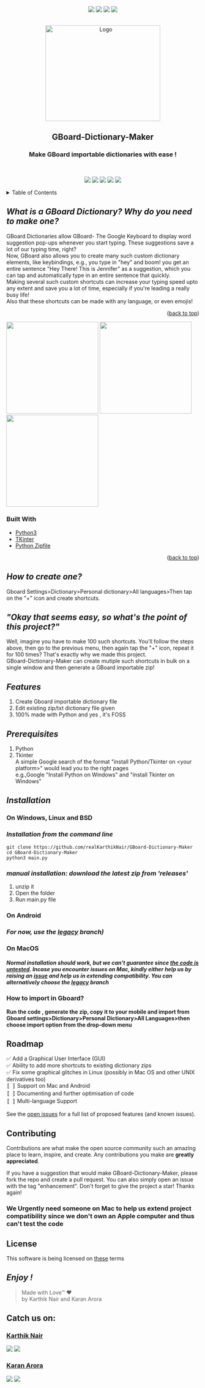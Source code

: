 <p align="center">
    <a href="https://github.com/realKarthikNair/GBoard-Dictionary-Maker/graphs/contributors" alt="Contributors">
        <img src="https://img.shields.io/github/contributors/realKarthikNair/GBoard-Dictionary-Maker.svg?style=for-the-badge" /></a>
    <a href="https://github.com/realKarthikNair/GBoard-Dictionary-Maker/network/members" alt="Forks">
        <img src="https://img.shields.io/github/forks/realKarthikNair/GBoard-Dictionary-Maker.svg?style=for-the-badge" /></a>
    <a href="https://github.com/realKarthikNair/GBoard-Dictionary-Maker/stargazers" alt="Stars">
        <img src="https://img.shields.io/github/stars/realKarthikNair/GBoard-Dictionary-Maker.svg?style=for-the-badge" /></a>
    <a href="https://github.com/realKarthikNair/GBoard-Dictionary-Maker/issues" alt="Issues">
        <img src="https://img.shields.io/github/issues/realKarthikNair/GBoard-Dictionary-Maker.svg?style=for-the-badge" /></a>
</p>
<br />
<div align="center">
  <a href="https://github.com/realKarthikNair/GBoard-Dictionary-Maker">
    <img src="https://i.ibb.co/TH5068T/gboarddictionarylogo.png" alt="Logo" width="300" height="250">
  </a>

<h2 align="center">GBoard-Dictionary-Maker</h2>
 
 
  <p align="center">
 <h3>Make GBoard importable dictionaries with ease ! </h3>
    <br />
</div>
<p align="center">
    <a href="#installation" alt="Installation">
        <img src="https://img.shields.io/badge/Installation-%F0%9F%91%A8%E2%80%8D%F0%9F%92%BB-brightgreen" /></a>
    <a href="https://github.com/realKarthikNair/GBoard-Dictionary-Maker/issues/new/choose" alt="Report a Bug">
        <img src="https://img.shields.io/badge/%20%20Report%20a%20Bug-%F0%9F%90%9E-orange" /></a>
    <a href="https://github.com/realKarthikNair/GBoard-Dictionary-Maker/issues/new/choose" alt="Request a Feature">
        <img src="https://img.shields.io/badge/Request%20a%20Feature-%F0%9F%93%88-yellowgreen" /></a>
    <a href="https://telegra.ph/payment-links-coming-soon-01-07" alt="Donate">
        <img src="https://img.shields.io/badge/donate-%F0%9F%92%B0-lightgrey" /></a>
    <a href="https://github.com/realKarthikNair/GBoard-Dictionary-Maker/tree/legacy" alt="Legacy Branch">
        <img src="https://img.shields.io/badge/Legacy%20Branch-%F0%9F%91%B4-blue" /></a>
</p>

<!-- TABLE OF CONTENTS -->
<details>
  <summary>Table of Contents</summary>
  <ol>
    <li>
      <a href="#what-is-a-gboard-dictionary-why-do-you-need-to-make-one">What is a GBoard Dictionary? Why do you need to make one?</a>
      <ul>
        <li><a href="#built-with">Built With</a></li>
      </ul>
    </li>
    <li>
      <a href="#how-to-create-one">How to create a GBoard Dictionary manually</a>
      <a href="#okay-that-seems-easy-so-whats the point of this project">Motive of this project</a>
      <a href="#features">Features</a>
      <a>Getting Started</a>
      <ul>
        <li><a href="#prerequisites">Prerequisites</a></li>
        <li><a href="#installation">Installation</a></li>
      </ul>
    </li>
    <li><a href="#roadmap">Roadmap</a></li>
    <li><a href="#contributing">Contributing</a></li>
    <li><a href="#license">License</a></li>
    <li><a href="#catch-us-on">Contact Us</a></li>
  </ol>
</details>


## *What is a GBoard Dictionary? Why do you need to make one?*
GBoard Dictionaries allow GBoard- The Google Keyboard to display word suggestion pop-ups whenever you start typing. These suggestions save a lot of our typing time, right?<br>
Now, GBoard also allows you to create many such custom dictionary elements, like keybindings, e.g., you type in "hey" and boom! you get an entire sentence "Hey There! This is Jennifer" as a suggestion, which you can tap and automatically type in an entire sentence that quickly. <br> Making several such custom shortcuts can increase your typing speed upto any extent and save you a lot of time, especially if you're leading a really busy life!
<br>
Also that these shortcuts can be made with any language, or even emojis!
<br>
<p align="right">(<a href="#top">back to top</a>)</p>

<img src = "res/demo2.gif" width ="240" /> <img src = "res/demo3.gif" width ="240" /> <img src = "res/demo1.gif" width ="240" />

### Built With

* [Python3](https://www.python.org/)
* [TKinter](https://docs.python.org/3/library/tkinter.html)
* [Python Zipfile](https://docs.python.org/3/library/zipfile.html)

<p align="right">(<a href="#top">back to top</a>)</p>

## *How to create one?*
Gboard Settings>Dictionary>Personal dictionary>All languages>Then tap on the "+" icon and create shortcuts. 
<br>

## *"Okay that seems easy, so what's the point of this project?"*
Well, imagine you have to make 100 such shortcuts. You'll follow the steps above, then go to the previous menu, then again tap the "+" icon, repeat it for 100 times? That's exactly why we made this project. <br>GBoard-Dictionary-Maker can create mutiple such shortcuts in bulk on a single window and then generate a GBoard importable zip!
<br>
## *Features*
 1. Create Gboard importable dictionary file
 2. Edit existing zip/txt dictionary file given
 3. 100% made with Python and yes , it's FOSS<br>
## *Prerequisites*
 1. Python
 2. Tkinter
<br>A simple Google search of the format "install Python/Tkinter on \<your platform\>" would lead you to the right pages<br> e.g.,Google "Install Python on Windows" and "install Tkinter on Windows"

## *Installation*

### **On Windows, Linux and BSD**
### *Installation from the command line*
    git clone https://github.com/realKarthikNair/GBoard-Dictionary-Maker
    cd GBoard-Dictionary-Maker
    python3 main.py

### *manual installation: download the latest zip from 'releases'*
1. unzip it
2. Open the folder
3. Run main.py file

### **On Android**
### *For now, use the [legacy](https://github.com/realKarthikNair/GBoard-Dictionary-Maker/tree/legacy) branch)*

### **On MacOS**
#### *Normal installation should work, but we can't guarantee since [the code is untested](#we-urgently-need-someone-on-mac-to-help-us-extend-project-compatibility). Incase you encounter issues on Mac, kindly either help us by raising an [issue](https://github.com/realKarthikNair/GBoard-Dictionary-Maker/issues/new/choose) and help us in extending compatibility. You can alternatively choose the [legacy](https://github.com/realKarthikNair/GBoard-Dictionary-Maker/tree/legacy) branch*

### How to import in Gboard?
**Run the code , generate the zip, copy it to your mobile and import from Gboard settings>Dictionary>Personal Dictionary>All Languages>then choose import option from the drop-down menu**

## Roadmap

   ✅ Add a Graphical User Interface (GUI)<br>
   ✅ Ability to add more shortcuts to existing dictionary zips<br>
   ✅ Fix some graphical glitches in Linux (possibly in Mac OS and other UNIX derivatives too)<br>
  〚 〛 Support on Mac and Android<br>
  〚 〛  Documenting and further optimisation of code<br>
  〚 〛 Multi-language Support<br>

See the [open issues](https://github.com/realKarthikNair/GBoard-Dictionary-Maker/issues) for a full list of proposed features (and known issues).
## Contributing

Contributions are what make the open source community such an amazing place to learn, inspire, and create. Any contributions you make are **greatly appreciated**.

If you have a suggestion that would make GBoard-Dictionary-Maker, please fork the repo and create a pull request. You can also simply open an issue with the tag "enhancement".
Don't forget to give the project a star! Thanks again!

### **We Urgently need someone on Mac to help us extend project compatibility since we don't own an Apple computer and thus can't test the code**
## License 
This software is being licensed on [these](https://github.com/realKarthikNair/GBoard-Dictionary-Maker/blob/main/LICENSE.md) terms 
## *Enjoy !*

>Made with Love™ ❤️<br>
>by Karthik Nair and Karan Arora

<!-- > Upcoming updates are being cooked in the 'alpha'  branch: feel free to test them out...-->

## Catch us on: 
### [Karthik Nair](https://github.com/realkarthiknair)

<p align="left">
    <a href="https://www.instagram.com/harry_kris_" alt="instagram">
        <img src="https://img.shields.io/badge/Instagram-%F0%9F%91%A8%E2%80%8D%F0%9F%92%BB-yellowgreen" /></a>
    <a href="https://www.twitter.com/realkarthiknair" alt="twitter">
        <img src="https://img.shields.io/badge/Twitter-%F0%9F%91%A8%E2%80%8D%F0%9F%92%BB-orange" /></a>
</p>


### [Karan Arora](https://github.com/AroraKaran19)

<p align="left">
    <a href="https://www.instagram.com/arorakaran_18" alt="instagram">
        <img src="https://img.shields.io/badge/Instagram-%F0%9F%91%A8%E2%80%8D%F0%9F%92%BB-yellowgreen" /></a>
    <a href="https://www.telegram.me/karan_arora18" alt="Telegram">
        <img src="https://img.shields.io/badge/Telegram-%F0%9F%91%A8%E2%80%8D%F0%9F%92%BB-orange" /></a>
</p>


<!-- MARKDOWN LINKS & IMAGES -->
[product-screenshot]: images/screenshot.png
